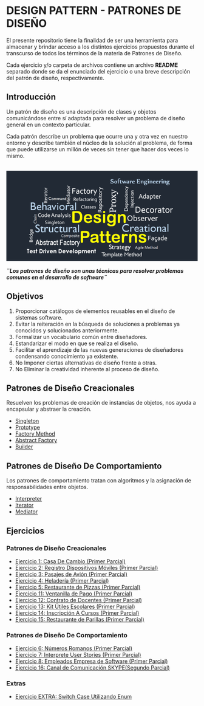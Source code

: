 # DESIGN PATTERN - PATRONES DE DISEÑO
El presente repositorio tiene la finalidad de ser una herramienta para almacenar y brindar acceso a los distintos ejercicios propuestos durante el transcurso de todos los términos de la materia de Patrones de Diseño.

Cada ejercicio y/o carpeta de archivos contiene un archivo **README** separado donde se da el enunciado del ejercicio o una breve descripción del patrón de diseño, respectivamente.

## Introducción
Un patrón de diseño es una descripción de clases y objetos comunicándose entre sí adaptada para resolver un problema de diseño general en un contexto particular.

Cada patrón describe un problema que ocurre una y otra vez en nuestro entorno y describe también el núcleo de la solución al problema, de forma que puede utilizarse un millón de veces sin tener que hacer dos veces lo mismo.</br>
 </br>
 <p align="center">
    <img src="https://github.com/AleS900/prueba/blob/master/assets/1_nwakpRp_GabhICWPNw5VDQ.png" />
 </p>

 ***¨Los patrones de diseño son unas técnicas para resolver problemas comunes en el desarrollo de software¨***</br>

## Objetivos
1. Proporcionar catálogos de elementos reusables en el diseño de sistemas software.
2. Evitar la reiteración en la búsqueda de soluciones a problemas ya conocidos y solucionados anteriormente.
3. Formalizar un vocabulario común entre diseñadores.
4. Estandarizar el modo en que se realiza el diseño.
5. Facilitar el aprendizaje de las nuevas generaciones de diseñadores condensando conocimiento ya existente.
6. No Imponer ciertas alternativas de diseño frente a otras.
7. No Eliminar la creatividad inherente al proceso de diseño.</br>

## Patrones de Diseño Creacionales
Resuelven los problemas de creación de instancias de objetos, nos ayuda a encapsular y
abstraer la creación.

-  [Singleton](https://github.com/AleS900/Design_Patterns/tree/main/src/main/java/singleton)
-  [Prototype](https://github.com/AleS900/Design_Patterns/tree/main/src/main/java/prototype)
-  [Factory Method](https://github.com/AleS900/Design_Patterns/tree/main/src/main/java/factoryMethod)
-  [Abstract Factory](https://github.com/AleS900/Design_Patterns/tree/main/src/main/java/abstractFactory)
-  [Builder](https://github.com/AleS900/Design_Patterns/tree/main/src/main/java/builder)

## Patrones de Diseño De Comportamiento
Los patrones de comportamiento tratan con algoritmos y la asignación de responsabilidades entre objetos.
-  [Interpreter](https://github.com/AleS900/Design_Patterns/tree/main/src/main/java/interpreter)
-  [Iterator](https://github.com/AleS900/Design_Patterns/tree/main/src/main/java/iterator)
-  [Mediator](https://github.com/AleS900/Design_Patterns/tree/main/src/main/java/mediator)

## Ejercicios
### Patrones de Diseño Creacionales
-  [Ejercicio 1: Casa De Cambio (Primer Parcial)](https://github.com/AleS900/Design_Patterns/tree/main/src/main/java/singleton/e1_casa_de_cambios)
-  [Ejercicio 2: Registro Dispositivos Móviles (Primer Parcial)](https://github.com/AleS900/Design_Patterns/tree/main/src/main/java/prototype/e2_celulares)
-  [Ejercicio 3: Pasajes de Avión (Primer Parcial)](https://github.com/AleS900/Design_Patterns/tree/main/src/main/java/factoryMethod/e3_pasajes_aerolinea)
-  [Ejercicio 4: Heladería (Primer Parcial)](https://github.com/AleS900/Design_Patterns/tree/main/src/main/java/abstractFactory/e4_heladeria)
-  [Ejercicio 5: Restaurante de Pizzas (Primer Parcial)](https://github.com/AleS900/Design_Patterns/tree/main/src/main/java/builder/e5_restaurante_de_pizzas)
-  [Ejercicio 11: Ventanilla de Pago (Primer Parcial)](https://github.com/AleS900/Design_Patterns/tree/main/src/main/java/singleton/e11_ventanilla_de_pago)
-  [Ejercicio 12: Contrato de Docentes (Primer Parcial)](https://github.com/AleS900/Design_Patterns/tree/main/src/main/java/prototype/e12_contrato_de_docentes)
-  [Ejercicio 13: Kit Útiles Escolares (Primer Parcial)](https://github.com/AleS900/Design_Patterns/tree/main/src/main/java/factoryMethod/e13_kit_utiles_escolares)
-  [Ejercicio 14: Inscripción A Cursos (Primer Parcial)](https://github.com/AleS900/Design_Patterns/tree/main/src/main/java/abstractFactory/e14_inscripcion_a_cursos)
-  [Ejercicio 15: Restaurante de Parillas (Primer Parcial)](https://github.com/AleS900/Design_Patterns/tree/main/src/main/java/builder/e10_restaurante_de_parrillas)

### Patrones de Diseño De Comportamiento
-  [Ejercicio 6: Números Romanos (Primer Parcial)](https://github.com/AleS900/Design_Patterns/tree/main/src/main/java/interpreter/e6_numeros_romanos)
-  [Ejercicio 7: Interprete User Stories (Primer Parcial)](https://github.com/AleS900/Design_Patterns/tree/main/src/main/java/interpreter/e7_interprete_user_stories)
-  [Ejercicio 8: Empleados Empresa de Software (Primer Parcial)](https://github.com/AleS900/Design_Patterns/tree/main/src/main/java/iterator/e8_empresa_de_software)
-  [Ejercicio 16: Canal de Comunicación SKYPE(Segundo Parcial)](https://github.com/AleS900/Design_Patterns/tree/main/src/main/java/mediator/e16_canal_de_comunicacion_2P)

### Extras
-  [Ejercicio EXTRA: Switch Case Utilizando Enum](https://github.com/AleS900/Design_Patterns/blob/main/src/main/java/Extras/Switch_Enum.java)


